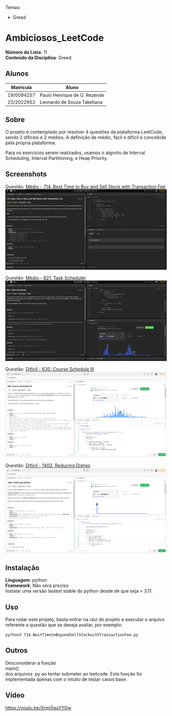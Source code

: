Temas:
 - Greed
 
# Ambiciosos_LeetCode

**Número da Lista**: 11<br>
**Conteúdo da Disciplina**: Greed<br>

## Alunos
|Matrícula | Aluno |
| -- | -- |
| 19/0094257  |  Paulo Henrique de O. Rezende |
| 23/2022952  |  Leonardo de Souza Takehana |

## Sobre 
O projeto é contemplado por resolver 4 questões da plataforma LeetCode, sendo 2 dífíceis e 2 médios. A definição de médio, fácil e difícil é concebida pela própria plataforma.

Para os exercícios serem realizados, usamos o algorito de Interval Scheduling, Interval Partitioning, e Heap Priority.

## Screenshots
Questão: [Médio - 714. Best Time to Buy and Sell Stock with Transaction Fee](https://leetcode.com/problems/best-time-to-buy-and-sell-stock-with-transaction-fee/description/?envType=problem-list-v2&envId=greedy)
![alt text](images/714.png)

Questão: [Médio - 621. Task Scheduler](https://leetcode.com/problems/task-scheduler/description/?envType=problem-list-v2&envId=greedy)
![alt text](images/621.png)

Questão: [Difícil - 630. Course Schedule III](https://leetcode.com/problems/course-schedule-iii/description/)
![alt text](images/630.png)

Questão: [Difícil - 1402. Reducing Dishes](https://leetcode.com/problems/reducing-dishes/description/)
![alt text](images/1402.png)


## Instalação 
**Linguagem**: python<br>
**Framework**: Não será preciso<br>
Instalar uma versão lastest stable do python desde de que seja > 3.11.  

## Uso 
Para rodar este projeto, basta entrar na raiz do projeto e executar o arquivo referente a questão que se deseja avaliar, por exemplo:
```
python3 714.BestTimetoBuyandSellStockwithTransactionFee.py
```

## Outros
Desconsiderar a função </br>main()<br> dos arquivos .py ao tentar submeter ao leetcode. Esta função foi implementada apenas com o intuito de testar casos base.

## Vídeo
https://youtu.be/Xrmi5guYYGw
